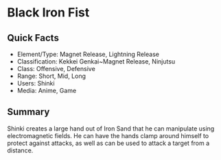 # Black Iron Fist

## Quick Facts
- Element/Type: Magnet Release, Lightning Release
- Classification: Kekkei Genkai~Magnet Release, Ninjutsu
- Class: Offensive, Defensive
- Range: Short, Mid, Long
- Users: Shinki
- Media: Anime, Game

## Summary
Shinki creates a large hand out of Iron Sand that he can manipulate using electromagnetic fields. He can have the hands clamp around himself to protect against attacks, as well as can be used to attack a target from a distance.
